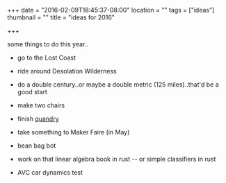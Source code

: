 +++
date = "2016-02-09T18:45:37-08:00"
location = ""
tags = ["ideas"]
thumbnail = ""
title = "ideas for 2016"

+++

some things to do this year..

<!--more-->

* go to the Lost Coast
* ride around Desolation Wilderness
* do a double century..or maybe a double metric (125 miles)..that'd be a good start

* make two chairs
* finish [quandry](/quandry)
* take something to Maker Faire (in May)
* bean bag bot
* work on that linear algebra book in rust --
or simple classifiers in rust
* AVC car dynamics test
